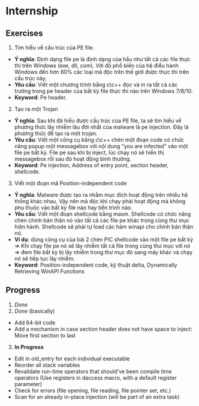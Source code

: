 # Internship

## Exercises
1. Tìm hiểu về cấu trúc của PE file.
- **Ý nghĩa**: Định dạng file pe là định dạng của hầu như tất cả các file thực thi trên Windows (exe, dll, com). Với độ phổ biến của hệ điều hành Windows đến hơn 80% các loại mã độc trên thế giới được thực thi trên cấu trúc này.
- **Yêu cầu**: Viết một chương trình bằng c\c++ đọc và in ra tất cả các trường trong pe header của bất kỳ file thực thi nào trên Windows 7/8/10.
- **Keyword**: Pe header.

2. Tạo ra một Trojan
- **Ý nghĩa**: Sau khi đã hiểu được cấu trúc của PE file, ta sẽ tìm hiểu về phương thức lây nhiễm lâu đời nhất của malware là pe injection. Đây là phương thức để tạo ra một trojan.
- **Yêu cầu**: Viết một công cụ bằng c\c++ chèn một đoạn code có chức năng popup một messagebox với nội dung "you are infected" vào một file pe bất kỳ. File pe sau khi bị inject, lúc chạy nó sẽ hiển thị messagebox rồi sau đó hoạt động bình thường.
- **Keyword**: Pe injection, Address of entry point, section header, shellcode.

3. Viết một đoạn mã Position-independent code
- **Ý nghĩa**: Malware được tạo ra nhằm mục đích hoạt động trên nhiều hệ thống khác nhau. Vậy nên mã độc khi chạy phải hoạt động mà không phụ thuộc vào bất kỳ file nào hay tiến trình nào.
- **Yêu cầu**: Viết một đoạn shellcode bằng masm. Shellcode có chức năng chèn chính bản thân nó vào tất cả các file pe khác trong cùng thư mục hiện hành. Shellcode sẽ phải tự load các hàm winapi cho chính bản thân nó.
- **Ví dụ**: dùng công cụ của bài 2 chèn PIC shellcode vào một file pe bất kỳ => Khi chạy file pe nó sẽ lây nhiễm tất cả file trong cùng thư mục với nó => đem file bất kỳ bị lây nhiễm trong thư mục đó sang máy khác và chạy nó sẽ tiếp tục lây nhiễm.
- **Keyword**: Position-independent code, kỹ thuật delta, Dynamically Retrieving WinAPI Functions

## Progress
1. _Done_
2. _Done_ (basically)
- Add 64-bit code
- Add a mechanism in case section header does not have space to inject: Move first section to last
3. **In Progress**
- Edit in old_entry for each individual executable
- Reorder all stack variables
- Revalidate run-time operators that should've been compile time operators (Use registers in daccess macro, with a default register parameter)
- Check for errors (file opening, file reading, file pointer set, etc.)
- Scan for an already in-place injection (will be part of an extra task)
